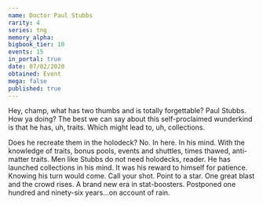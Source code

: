 ```yaml
---
name: Doctor Paul Stubbs
rarity: 4
series: tng
memory_alpha:
bigbook_tier: 10
events: 15
in_portal: true
date: 07/02/2020
obtained: Event
mega: false
published: true
---
```


Hey, champ, what has two thumbs and is totally forgettable? Paul Stubbs. How ya doing? The best we can say about this self-proclaimed wunderkind is that he has, uh, traits. Which might lead to, uh, collections.

Does he recreate them in the holodeck? No. In here. In his mind. With the knowledge of traits, bonus pools, events and shuttles, times thawed, anti-matter traits. Men like Stubbs do not need holodecks, reader. He has launched collections in his mind. It was his reward to himself for patience. Knowing his turn would come. Call your shot. Point to a star. One great blast and the crowd rises. A brand new era in stat-boosters. Postponed one hundred and ninety-six years...on account of rain.
